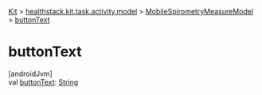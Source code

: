 
[Kit](../../../kit.html) > [healthstack.kit.task.activity.model](../index.html) > [MobileSpirometryMeasureModel](index.html) > [buttonText](button-text.html)



# buttonText



[androidJvm]\
val [buttonText](button-text.html): [String](https://kotlinlang.org/api/latest/jvm/stdlib/kotlin/-string/index.html)




